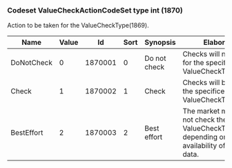 ### Codeset ValueCheckActionCodeSet type int (1870)

Action to be taken for the ValueCheckType(1869).

| Name       | Value | Id      | Sort | Synopsis     | Elaboration                                                                                                     |
|------------|-------|---------|------|--------------|-----------------------------------------------------------------------------------------------------------------|
| DoNotCheck | 0     | 1870001 | 0    | Do not check | Checks will not be done for the specified ValueCheckType(1869).                                                 |
| Check      | 1     | 1870002 | 1    | Check        | Checks will be done for the specificed ValueCheckType(1869)                                                     |
| BestEffort | 2     | 1870003 | 2    | Best effort  | The market may or may not check the specified ValueCheckType(1869) depending on availability of reference data. |

